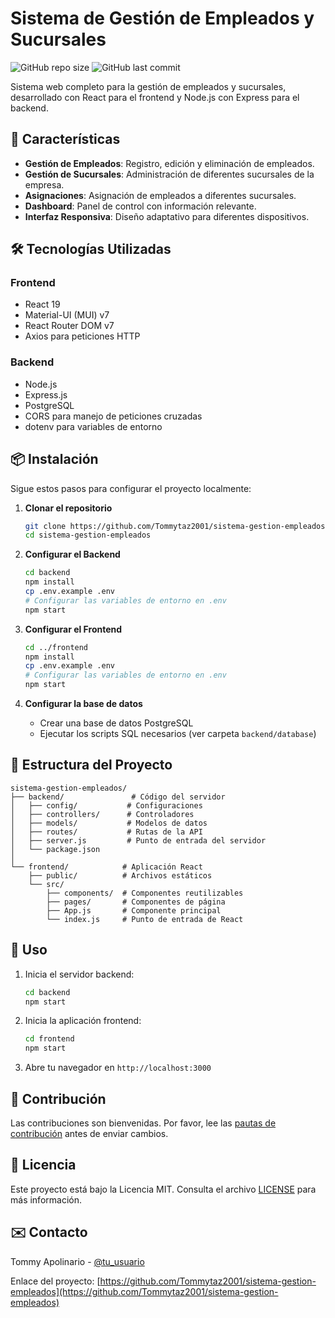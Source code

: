 # Sistema de Gestión de Empleados y Sucursales

![GitHub repo size](https://img.shields.io/github/repo-size/Tommytaz2001/sistema-gestion-empleados)
![GitHub last commit](https://img.shields.io/github/last-commit/Tommytaz2001/sistema-gestion-empleados)

Sistema web completo para la gestión de empleados y sucursales, desarrollado con React para el frontend y Node.js con Express para el backend.

## 🚀 Características

- **Gestión de Empleados**: Registro, edición y eliminación de empleados.
- **Gestión de Sucursales**: Administración de diferentes sucursales de la empresa.
- **Asignaciones**: Asignación de empleados a diferentes sucursales.
- **Dashboard**: Panel de control con información relevante.
- **Interfaz Responsiva**: Diseño adaptativo para diferentes dispositivos.

## 🛠️ Tecnologías Utilizadas

### Frontend
- React 19
- Material-UI (MUI) v7
- React Router DOM v7
- Axios para peticiones HTTP

### Backend
- Node.js
- Express.js
- PostgreSQL
- CORS para manejo de peticiones cruzadas
- dotenv para variables de entorno

## 📦 Instalación

Sigue estos pasos para configurar el proyecto localmente:

1. **Clonar el repositorio**
   ```bash
   git clone https://github.com/Tommytaz2001/sistema-gestion-empleados.git
   cd sistema-gestion-empleados
   ```

2. **Configurar el Backend**
   ```bash
   cd backend
   npm install
   cp .env.example .env
   # Configurar las variables de entorno en .env
   npm start
   ```

3. **Configurar el Frontend**
   ```bash
   cd ../frontend
   npm install
   cp .env.example .env
   # Configurar las variables de entorno en .env
   npm start
   ```

4. **Configurar la base de datos**
   - Crear una base de datos PostgreSQL
   - Ejecutar los scripts SQL necesarios (ver carpeta `backend/database`)

## 🚦 Estructura del Proyecto

```
sistema-gestion-empleados/
├── backend/               # Código del servidor
│   ├── config/           # Configuraciones
│   ├── controllers/      # Controladores
│   ├── models/           # Modelos de datos
│   ├── routes/           # Rutas de la API
│   ├── server.js         # Punto de entrada del servidor
│   └── package.json
│
└── frontend/            # Aplicación React
    ├── public/          # Archivos estáticos
    └── src/
        ├── components/  # Componentes reutilizables
        ├── pages/       # Componentes de página
        ├── App.js       # Componente principal
        └── index.js     # Punto de entrada de React
```

## 📝 Uso

1. Inicia el servidor backend:
   ```bash
   cd backend
   npm start
   ```

2. Inicia la aplicación frontend:
   ```bash
   cd frontend
   npm start
   ```

3. Abre tu navegador en `http://localhost:3000`

## 🤝 Contribución

Las contribuciones son bienvenidas. Por favor, lee las [pautas de contribución](CONTRIBUTING.md) antes de enviar cambios.

## 📄 Licencia

Este proyecto está bajo la Licencia MIT. Consulta el archivo [LICENSE](LICENSE) para más información.

## ✉️ Contacto

Tommy Apolinario - [@tu_usuario](https://github.com/Tommytaz2001)

Enlace del proyecto: [https://github.com/Tommytaz2001/sistema-gestion-empleados](https://github.com/Tommytaz2001/sistema-gestion-empleados)
